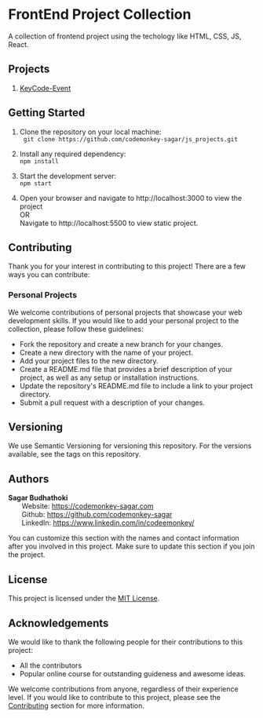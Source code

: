 # FrontEnd Project Collection

A collection of frontend project using the techology like HTML, CSS, JS, React.

## Projects

1. [KeyCode-Event](https://github.com/codemonkey-sagar/js_projects/tree/main/keycode_event)

## Getting Started

1. Clone the repository on your local machine:  
   ` git clone https://github.com/codemonkey-sagar/js_projects.git`

2. Install any required dependency:  
   `npm install`

3. Start the development server:  
   `npm start`

4. Open your browser and navigate to http://localhost:3000 to view the project  
   OR  
   Navigate to http://localhost:5500 to view static project.

## Contributing

Thank you for your interest in contributing to this project! There are a few ways you can contribute:

### Personal Projects

We welcome contributions of personal projects that showcase your web development skills. If you would like to add your personal project to the collection, please follow these guidelines:

- Fork the repository and create a new branch for your changes.
- Create a new directory with the name of your project.
- Add your project files to the new directory.
- Create a README.md file that provides a brief description of your project, as well as any setup or installation instructions.
- Update the repository's README.md file to include a link to your project directory.
- Submit a pull request with a description of your changes.

## Versioning

We use Semantic Versioning for versioning this repository. For the versions available, see the tags on this repository.

## Authors

**Sagar Budhathoki**  
 &nbsp;&nbsp;&nbsp;&nbsp;&nbsp;&nbsp; Website: https://codemonkey-sagar.com  
 &nbsp;&nbsp;&nbsp;&nbsp;&nbsp;&nbsp; Github: https://github.com/codemonkey-sagar  
 &nbsp;&nbsp;&nbsp;&nbsp;&nbsp;&nbsp; LinkedIn: https://www.linkedin.com/in/codeemonkey/

You can customize this section with the names and contact information after you involved in this project. Make sure to update this section if you join the project.

## License

This project is licensed under the [MIT License](https://opensource.org/licenses/MIT).

## Acknowledgements

We would like to thank the following people for their contributions to this project:

- All the contributors
- Popular online course for outstanding guideness and awesome ideas.

We welcome contributions from anyone, regardless of their experience level. If you would like to contribute to this project, please see the [Contributing](#contributing) section for more information.
